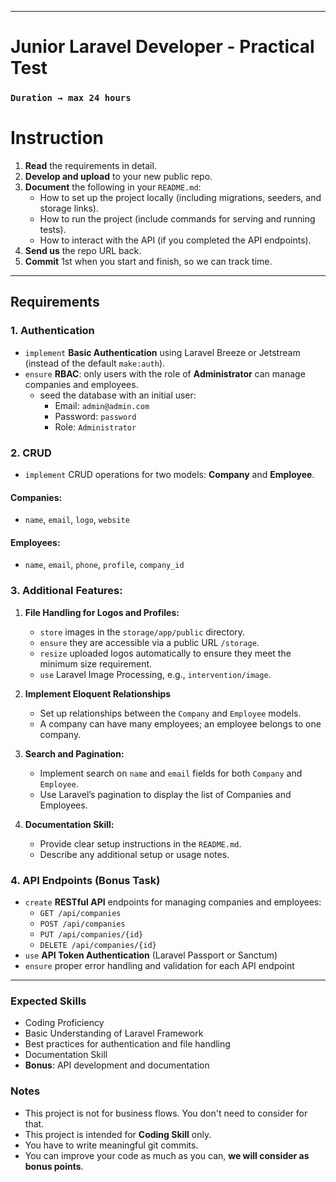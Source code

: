 
---

# Junior Laravel Developer - Practical Test

### `Duration → max 24 hours `

# **Instruction**

1. **Read** the requirements in detail.
2. **Develop and upload** to your new public repo.
3. **Document** the following in your `README.md`:
   - How to set up the project locally (including migrations, seeders, and storage links).
   - How to run the project (include commands for serving and running tests).
   - How to interact with the API (if you completed the API endpoints).
4. **Send us** the repo URL back.
5. **Commit** 1st when you start and finish, so we can track time.

---

## Requirements

### **1. Authentication**
- `implement` **Basic Authentication** using Laravel Breeze or Jetstream (instead of the default `make:auth`).
- `ensure` **RBAC**: only users with the role of **Administrator** can manage companies and employees.
  - seed the database with an initial user:
    - Email: `admin@admin.com`
    - Password: `password`
    - Role: `Administrator`

### **2. CRUD**
- `implement` CRUD operations for two models: **Company** and **Employee**.

#### **Companies:**
- `name`, `email`, `logo`, `website`

#### **Employees:**
- `name`, `email`, `phone`, `profile`, `company_id`

### **3. Additional Features:**
1. **File Handling for Logos and Profiles:**
   - `store` images in the `storage/app/public` directory.
   - `ensure` they are accessible via a public URL `/storage`.
   - `resize` uploaded logos automatically  to ensure they meet the minimum size requirement.
   - `use` Laravel Image Processing, e.g., `intervention/image`.

2. **Implement Eloquent Relationships**
   - Set up relationships between the `Company` and `Employee` models.
   - A company can have many employees; an employee belongs to one company.

3. **Search and Pagination:**
   - Implement search on `name` and `email` fields for both `Company` and `Employee`.
   - Use Laravel’s pagination to display the list of Companies and Employees.

6. **Documentation Skill:**
   - Provide clear setup instructions in the `README.md`.
   - Describe any additional setup or usage notes.

### **4. API Endpoints (Bonus Task)**
- `create` **RESTful API** endpoints for managing companies and employees:
  - `GET /api/companies`
  - `POST /api/companies`
  - `PUT /api/companies/{id}`
  - `DELETE /api/companies/{id}`
- `use` **API Token Authentication** (Laravel Passport or Sanctum)
- `ensure` proper error handling and validation for each API endpoint

---

### **Expected Skills**

- Coding Proficiency
- Basic Understanding of Laravel Framework
- Best practices for authentication and file handling
- Documentation Skill
- **Bonus**: API development and documentation

### **Notes**

- This project is not for business flows. You don't need to consider for that.
- This project is intended for **Coding Skill** only.
- You have to write meaningful git commits.
- You can improve your code as much as you can, **we will consider as bonus points**.